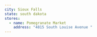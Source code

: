 ```yaml
---
city: Sioux Falls
state: south dakota
stores:
  - name: Pomegranate Market
    address: "4815 South Louise Avenue "
---
```

